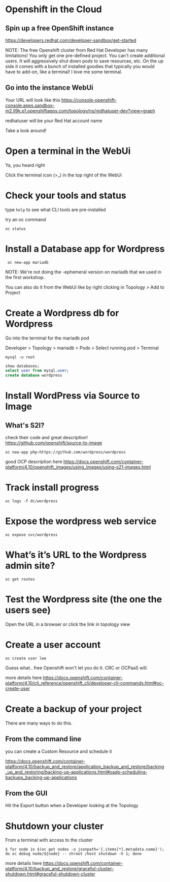 # Openshift in the Cloud
## Spin up a free OpenShift instance
https://developers.redhat.com/developer-sandbox/get-started

NOTE: The free Openshift cluster from Red Hat Developer has many limitations! You only get one pre-defined project. You can't create additional users. It will aggressively shut down pods to save resources, etc. On the up side it comes with a bunch of installed goodies that typically you would have to add-on, like a terminal! I love me some terminal.

## Go into the instance WebUi
Your URL will look like this
https://console-openshift-console.apps.sandbox-m2.ll9k.p1.openshiftapps.com/topology/ns/redhatuser-dev?view=graph

redhatuser will be your Red Hat account name

Take a look around!

# Open a terminal in the WebUi
Ya, you heard right

Click the terminal icon (>_) in the top right of the WebUi


# Check your tools and status
type ```help``` to see what CLI tools are pre-installed

try an oc command
```
oc status
```
# Install a Database app for Wordpress
```
 oc new-app mariadb
```

NOTE: We're not doing the -ephemeral version on mariadb that we used in the first workshop.
 
You can also do it from the WebUi like by right clicking in Topology > Add to Project

# Create a Wordpress db for Wordpress
Go into the terminal for the mariadb pod

Developer > Topology > mariadb > Pods > Select running pod > Terminal

```mysql -u root```
```sql
show databases;
select user from mysql.user;
create database wordpress
```

# Install WordPress via Source to Image

## What's S2I?
check their code and great description!
https://github.com/openshift/source-to-image

```
oc new-app php~https://github.com/wordpress/wordpress
```
good OCP description here https://docs.openshift.com/container-platform/4.10/openshift_images/using_images/using-s21-images.html

# Track install progress
```
oc logs -f dc/wordpress
```

# Expose the wordpress web service
```
oc expose svc/wordpress
```

# What’s it’s URL to the Wordpress admin site?
```
oc get routes
```

# Test the Wordpress site (the one the users see)
Open the URL in a browser or click the link in topology view

# Create a user account
```oc create user lee```

Guess what.. free Openshift won't let you do it. CRC or OCPaaS will.

more details here https://docs.openshift.com/container-platform/4.10/cli_reference/openshift_cli/developer-cli-commands.html#oc-create-user

# Create a backup of your project
There are many ways to do this.
## From the command line 
you can create a Custom Resource and schedule it

https://docs.openshift.com/container-platform/4.10/backup_and_restore/application_backup_and_restore/backing_up_and_restoring/backing-up-applications.html#oadp-scheduling-backups_backing-up-applications
## From the GUI
Hit the Export button when a Developer looking at the Topology

# Shutdown your cluster
From a terminal with access to the cluster

```
$ for node in $(oc get nodes -o jsonpath='{.items[*].metadata.name}'); do oc debug node/${node} -- chroot /host shutdown -h 1; done
```

more details here https://docs.openshift.com/container-platform/4.10/backup_and_restore/graceful-cluster-shutdown.html#graceful-shutdown-cluster

